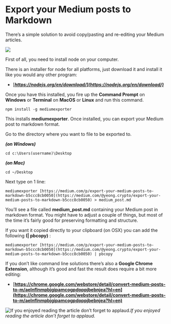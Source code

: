 # Export your Medium posts to Markdown

There’s a simple solution to avoid copy/pasting and re-editing your Medium articles.

![](https://cdn-images-1.medium.com/max/2000/1*i-S80mDrkJQO2tJ_lhYwfA.png)

First of all, you need to install node on your computer.

There is an installer for node for all platforms, just download it and install it like you would any other program:

* [***https://nodejs.org/en/download/](https://nodejs.org/en/download/)***

Once you have this installed, you fire up the **Command Prompt** on **Windows** or **Terminal** on **MacOS** or **Linux** and run this command.

    npm install -g mediumexporter

This installs **mediumexporter**. Once installed, you can export your Medium post to markdown format.

Go to the directory where you want to file to be exported to.

***(on Windows)***

    cd c:\Users(username)\Desktop 

***(on Mac)***

    cd ~/Desktop 

Next type on 1 line:

    mediumexporter [https://medium.com/p/export-your-medium-posts-to-markdown-b5ccc8cb0050](https://medium.com/@yeong.crypto/export-your-medium-posts-to-markdown-b5ccc8cb0050) > medium_post.md

You’ll see a file called **medium_post.md** containing your Medium post in markdown format. You might have to adjust a couple of things, but most of the time it’s fairly good for preserving formatting and structure.

If you want it copied directly to your clipboard (on OSX) you can add the following **(| pbcopy)** :

    mediumexporter [https://medium.com/p/export-your-medium-posts-to-markdown-b5ccc8cb0050](https://medium.com/@yeong.crypto/export-your-medium-posts-to-markdown-b5ccc8cb0050) | pbcopy

If you don’t like command line solutions there’s also a **Google Chrome Extension**, although it’s good and fast the result does require a bit more editing:

* [**https://chrome.google.com/webstore/detail/convert-medium-posts-to-m/aelnflnmpbjgipamcogpdoppjbebnjea?hl=en](https://chrome.google.com/webstore/detail/convert-medium-posts-to-m/aelnflnmpbjgipamcogpdoppjbebnjea?hl=en)**

![If you enjoyed reading the article don’t forget to applaud.](https://cdn-images-1.medium.com/max/2000/1*eHf64Iyl2VhGN5WVOiu1rw.gif)*If you enjoyed reading the article don’t forget to applaud.*
